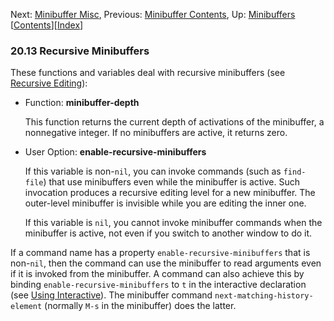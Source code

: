 

Next: [Minibuffer Misc](Minibuffer-Misc.html), Previous: [Minibuffer Contents](Minibuffer-Contents.html), Up: [Minibuffers](Minibuffers.html)   \[[Contents](index.html#SEC_Contents "Table of contents")]\[[Index](Index.html "Index")]

### 20.13 Recursive Minibuffers

These functions and variables deal with recursive minibuffers (see [Recursive Editing](Recursive-Editing.html)):

*   Function: **minibuffer-depth**

    This function returns the current depth of activations of the minibuffer, a nonnegative integer. If no minibuffers are active, it returns zero.

<!---->

*   User Option: **enable-recursive-minibuffers**

    If this variable is non-`nil`, you can invoke commands (such as `find-file`) that use minibuffers even while the minibuffer is active. Such invocation produces a recursive editing level for a new minibuffer. The outer-level minibuffer is invisible while you are editing the inner one.

    If this variable is `nil`, you cannot invoke minibuffer commands when the minibuffer is active, not even if you switch to another window to do it.

If a command name has a property `enable-recursive-minibuffers` that is non-`nil`, then the command can use the minibuffer to read arguments even if it is invoked from the minibuffer. A command can also achieve this by binding `enable-recursive-minibuffers` to `t` in the interactive declaration (see [Using Interactive](Using-Interactive.html)). The minibuffer command `next-matching-history-element` (normally `M-s` in the minibuffer) does the latter.
